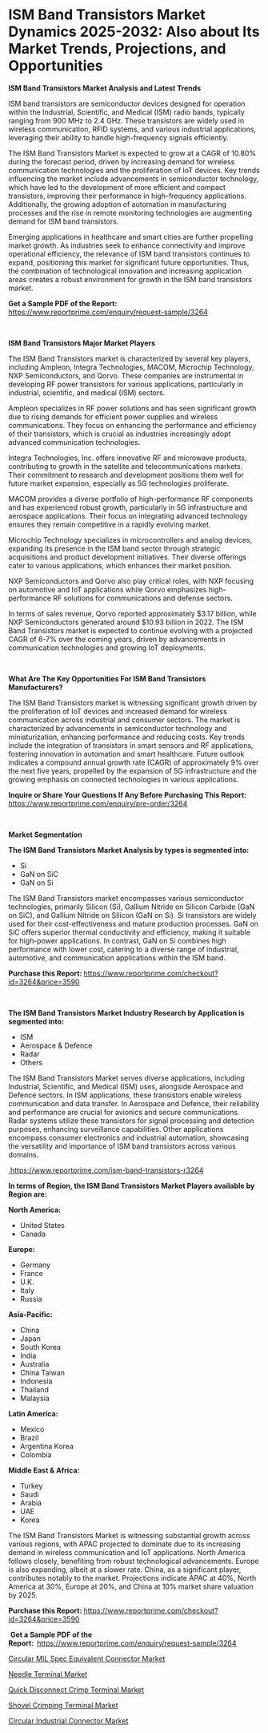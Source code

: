 <p><h1>ISM Band Transistors Market Dynamics 2025-2032: Also about Its Market Trends, Projections, and Opportunities</h1></p><p><strong>ISM Band Transistors Market Analysis and Latest Trends</strong></p>
<p><p>ISM band transistors are semiconductor devices designed for operation within the Industrial, Scientific, and Medical (ISM) radio bands, typically ranging from 900 MHz to 2.4 GHz. These transistors are widely used in wireless communication, RFID systems, and various industrial applications, leveraging their ability to handle high-frequency signals efficiently.</p><p>The ISM Band Transistors Market is expected to grow at a CAGR of 10.80% during the forecast period, driven by increasing demand for wireless communication technologies and the proliferation of IoT devices. Key trends influencing the market include advancements in semiconductor technology, which have led to the development of more efficient and compact transistors, improving their performance in high-frequency applications. Additionally, the growing adoption of automation in manufacturing processes and the rise in remote monitoring technologies are augmenting demand for ISM band transistors.</p><p>Emerging applications in healthcare and smart cities are further propelling market growth. As industries seek to enhance connectivity and improve operational efficiency, the relevance of ISM band transistors continues to expand, positioning this market for significant future opportunities. Thus, the combination of technological innovation and increasing application areas creates a robust environment for growth in the ISM band transistors market.</p></p>
<p><strong>Get a Sample PDF of the Report:&nbsp;</strong> <a href="https://www.reportprime.com/enquiry/request-sample/3264?utm_campaign=1167&utm_medium=2&utm_source=Github&utm_content=ia&utm_term=18032025&utm_id=ism-band-transistors">https://www.reportprime.com/enquiry/request-sample/3264</a></p>
<p>&nbsp;</p>
<p><strong>ISM Band Transistors Major Market Players</strong></p>
<p><p>The ISM Band Transistors market is characterized by several key players, including Ampleon, Integra Technologies, MACOM, Microchip Technology, NXP Semiconductors, and Qorvo. These companies are instrumental in developing RF power transistors for various applications, particularly in industrial, scientific, and medical (ISM) sectors.</p><p>Ampleon specializes in RF power solutions and has seen significant growth due to rising demands for efficient power supplies and wireless communications. They focus on enhancing the performance and efficiency of their transistors, which is crucial as industries increasingly adopt advanced communication technologies.</p><p>Integra Technologies, Inc. offers innovative RF and microwave products, contributing to growth in the satellite and telecommunications markets. Their commitment to research and development positions them well for future market expansion, especially as 5G technologies proliferate.</p><p>MACOM provides a diverse portfolio of high-performance RF components and has experienced robust growth, particularly in 5G infrastructure and aerospace applications. Their focus on integrating advanced technology ensures they remain competitive in a rapidly evolving market.</p><p>Microchip Technology specializes in microcontrollers and analog devices, expanding its presence in the ISM band sector through strategic acquisitions and product development initiatives. Their diverse offerings cater to various applications, which enhances their market position.</p><p>NXP Semiconductors and Qorvo also play critical roles, with NXP focusing on automotive and IoT applications while Qorvo emphasizes high-performance RF solutions for communications and defense sectors. </p><p>In terms of sales revenue, Qorvo reported approximately $3.17 billion, while NXP Semiconductors generated around $10.93 billion in 2022. The ISM Band Transistors market is expected to continue evolving with a projected CAGR of 6-7% over the coming years, driven by advancements in communication technologies and growing IoT deployments.</p></p>
<p>&nbsp;</p>
<p><strong>What Are The Key Opportunities For ISM Band Transistors Manufacturers?</strong></p>
<p><p>The ISM Band Transistors market is witnessing significant growth driven by the proliferation of IoT devices and increased demand for wireless communication across industrial and consumer sectors. The market is characterized by advancements in semiconductor technology and miniaturization, enhancing performance and reducing costs. Key trends include the integration of transistors in smart sensors and RF applications, fostering innovation in automation and smart healthcare. Future outlook indicates a compound annual growth rate (CAGR) of approximately 9% over the next five years, propelled by the expansion of 5G infrastructure and the growing emphasis on connected technologies in various applications.</p></p>
<p><strong>Inquire or Share Your Questions If Any Before Purchasing This Report:</strong> <a href="https://www.reportprime.com/enquiry/pre-order/3264?utm_campaign=1167&utm_medium=2&utm_source=Github&utm_content=ia&utm_term=18032025&utm_id=ism-band-transistors">https://www.reportprime.com/enquiry/pre-order/3264</a></p>
<p>&nbsp;</p>
<p><strong>Market Segmentation</strong></p>
<p><strong>The ISM Band Transistors Market Analysis by types is segmented into:</strong></p>
<p><ul><li>Si</li><li>GaN on SiC</li><li>GaN on Si</li></ul></p>
<p><p>The ISM Band Transistors market encompasses various semiconductor technologies, primarily Silicon (Si), Gallium Nitride on Silicon Carbide (GaN on SiC), and Gallium Nitride on Silicon (GaN on Si). Si transistors are widely used for their cost-effectiveness and mature production processes. GaN on SiC offers superior thermal conductivity and efficiency, making it suitable for high-power applications. In contrast, GaN on Si combines high performance with lower cost, catering to a diverse range of industrial, automotive, and communication applications within the ISM band.</p></p>
<p><strong>Purchase this Report:&nbsp;</strong><a href="https://www.reportprime.com/checkout?id=3264&price=3590&utm_campaign=1167&utm_medium=2&utm_source=Github&utm_content=ia&utm_term=18032025&utm_id=ism-band-transistors">https://www.reportprime.com/checkout?id=3264&price=3590</a></p>
<p>&nbsp;</p>
<p><strong>The ISM Band Transistors Market Industry Research by Application is segmented into:</strong></p>
<p><ul><li>ISM</li><li>Aerospace & Defence</li><li>Radar</li><li>Others</li></ul></p>
<p><p>The ISM Band Transistors Market serves diverse applications, including Industrial, Scientific, and Medical (ISM) uses, alongside Aerospace and Defence sectors. In ISM applications, these transistors enable wireless communication and data transfer. In Aerospace and Defence, their reliability and performance are crucial for avionics and secure communications. Radar systems utilize these transistors for signal processing and detection purposes, enhancing surveillance capabilities. Other applications encompass consumer electronics and industrial automation, showcasing the versatility and importance of ISM band transistors across various domains.</p></p>
<p><a href="https://www.reportprime.com/ism-band-transistors-r3264?utm_campaign=1167&utm_medium=2&utm_source=Github&utm_content=ia&utm_term=18032025&utm_id=ism-band-transistors">&nbsp;https://www.reportprime.com/ism-band-transistors-r3264</a></p>
<p><strong>In terms of Region, the ISM Band Transistors Market Players available by Region are:</strong></p>
<p>
    <p> <strong> North America: </strong>
        <ul>
            <li>United States</li>
            <li>Canada</li>
        </ul>
        </p> 
    <p> <strong> Europe: </strong>
        <ul>
            <li>Germany</li>
            <li>France</li>
            <li>U.K.</li>
            <li>Italy</li>
            <li>Russia</li>
        </ul>
        </p> 
    <p> <strong> Asia-Pacific: </strong>
        <ul>
            <li>China</li>
            <li>Japan</li>
            <li>South Korea</li>
            <li>India</li>
            <li>Australia</li>
            <li>China Taiwan</li>
            <li>Indonesia</li>
            <li>Thailand</li>
            <li>Malaysia</li>
        </ul>
        </p> 
    <p> <strong> Latin America: </strong>
        <ul>
            <li>Mexico</li>
            <li>Brazil</li>
            <li>Argentina Korea</li>
            <li>Colombia</li>
        </ul>
        </p> 
    <p> <strong> Middle East & Africa: </strong>
        <ul>
            <li>Turkey</li>
            <li>Saudi</li>
            <li>Arabia</li>
            <li>UAE</li>
            <li>Korea</li>
        </ul>
    </p>
    </p>
<p><p>The ISM Band Transistors Market is witnessing substantial growth across various regions, with APAC projected to dominate due to its increasing demand in wireless communication and IoT applications. North America follows closely, benefiting from robust technological advancements. Europe is also expanding, albeit at a slower rate. China, as a significant player, contributes notably to the market. Projections indicate APAC at 40%, North America at 30%, Europe at 20%, and China at 10% market share valuation by 2025.</p></p>
<p><strong>Purchase this Report: </strong><a href="https://www.reportprime.com/checkout?id=3264&price=3590&utm_campaign=1167&utm_medium=2&utm_source=Github&utm_content=ia&utm_term=18032025&utm_id=ism-band-transistors">https://www.reportprime.com/checkout?id=3264&price=3590</a></p>
<p>&nbsp;<strong>Get a Sample PDF of the Report:&nbsp;&nbsp;</strong><a href="https://www.reportprime.com/enquiry/request-sample/3264?utm_campaign=1167&utm_medium=2&utm_source=Github&utm_content=ia&utm_term=18032025&utm_id=ism-band-transistors">https://www.reportprime.com/enquiry/request-sample/3264</a></p>
<p><strong></strong></p>
<p><p><a href="https://github.com/koskasislo39/Market-Research-Report-List-1/blob/main/circular-mil-spec-equivalent-connector-market.md?utm_campaign=1167&utm_medium=2&utm_source=Github&utm_content=ia&utm_term=18032025&utm_id=ism-band-transistors">Circular MIL Spec Equivalent Connector Market</a></p><p><a href="https://github.com/oliffzillamv/Market-Research-Report-List-1/blob/main/needle-terminal-market.md?utm_campaign=1167&utm_medium=2&utm_source=Github&utm_content=ia&utm_term=18032025&utm_id=ism-band-transistors">Needle Terminal Market</a></p><p><a href="https://github.com/seyalshudae7/Market-Research-Report-List-1/blob/main/quick-disconnect-crimp-terminal-market.md?utm_campaign=1167&utm_medium=2&utm_source=Github&utm_content=ia&utm_term=18032025&utm_id=ism-band-transistors">Quick Disconnect Crimp Terminal Market</a></p><p><a href="https://github.com/aaryaheron0c/Market-Research-Report-List-1/blob/main/shovel-crimping-terminal-market.md?utm_campaign=1167&utm_medium=2&utm_source=Github&utm_content=ia&utm_term=18032025&utm_id=ism-band-transistors">Shovel Crimping Terminal Market</a></p><p><a href="https://github.com/baetahassaz6/Market-Research-Report-List-1/blob/main/circular-industrial-connector-market.md?utm_campaign=1167&utm_medium=2&utm_source=Github&utm_content=ia&utm_term=18032025&utm_id=ism-band-transistors">Circular Industrial Connector Market</a></p></p>